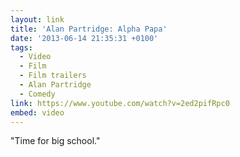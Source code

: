 ```yaml
---
layout: link
title: 'Alan Partridge: Alpha Papa'
date: '2013-06-14 21:35:31 +0100'
tags:
  - Video
  - Film
  - Film trailers
  - Alan Partridge
  - Comedy
link: https://www.youtube.com/watch?v=2ed2pifRpc0
embed: video
---
```

"Time for big school."
